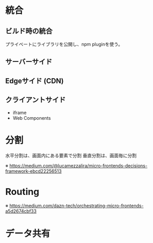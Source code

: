 # 統合
## ビルド時の統合
プライベートにライブラリを公開し、npm pluginを使う。

## サーバーサイド

## Edgeサイド (CDN)

## クライアントサイド

* iframe
* Web Components

# 分割

水平分割は、画面内にある要素で分割
垂直分割は、画面毎に分割

※ https://medium.com/@lucamezzalira/micro-frontends-decisions-framework-ebcd22256513

# Routing

※ https://medium.com/dazn-tech/orchestrating-micro-frontends-a5d2674cbf33

# データ共有

